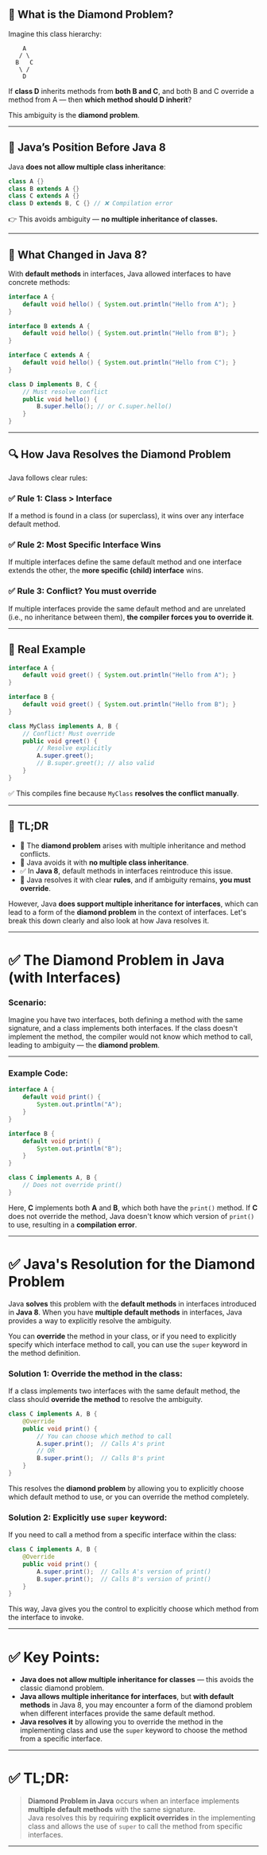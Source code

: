 ## 💎 What is the Diamond Problem?

Imagine this class hierarchy:

```
    A
   / \
  B   C
   \ /
    D
```

If **class D** inherits methods from **both B and C**, and both B and C override a method from A — then **which method should D inherit**?

This ambiguity is the **diamond problem**.

---

## 👀 Java’s Position Before Java 8

Java **does not allow multiple class inheritance**:

```java
class A {}
class B extends A {}
class C extends A {}
class D extends B, C {} // ❌ Compilation error
```

👉 This avoids ambiguity — **no multiple inheritance of classes.**

---

## 🔄 What Changed in Java 8?

With **default methods** in interfaces, Java allowed interfaces to have concrete methods:

```java
interface A {
    default void hello() { System.out.println("Hello from A"); }
}

interface B extends A {
    default void hello() { System.out.println("Hello from B"); }
}

interface C extends A {
    default void hello() { System.out.println("Hello from C"); }
}

class D implements B, C {
    // Must resolve conflict
    public void hello() {
        B.super.hello(); // or C.super.hello()
    }
}
```

---

## 🔍 How Java Resolves the Diamond Problem

Java follows clear rules:

### ✅ Rule 1: **Class > Interface**
If a method is found in a class (or superclass), it wins over any interface default method.

### ✅ Rule 2: **Most Specific Interface Wins**
If multiple interfaces define the same default method and one interface extends the other, the **more specific (child) interface** wins.

### ✅ Rule 3: **Conflict? You must override**
If multiple interfaces provide the same default method and are unrelated (i.e., no inheritance between them), **the compiler forces you to override it**.

---

## 🧪 Real Example

```java
interface A {
    default void greet() { System.out.println("Hello from A"); }
}

interface B {
    default void greet() { System.out.println("Hello from B"); }
}

class MyClass implements A, B {
    // Conflict! Must override
    public void greet() {
        // Resolve explicitly
        A.super.greet();
        // B.super.greet(); // also valid
    }
}
```

✅ This compiles fine because `MyClass` **resolves the conflict manually**.

---

## 🧠 TL;DR

- 🧩 The **diamond problem** arises with multiple inheritance and method conflicts.
- 🚫 Java avoids it with **no multiple class inheritance**.
- ✅ In **Java 8**, default methods in interfaces reintroduce this issue.
- 🤝 Java resolves it with clear **rules**, and if ambiguity remains, **you must override**.

However, Java **does support multiple inheritance for interfaces**, which can lead to a form of the **diamond problem** in the context of interfaces. Let's break this down clearly and also look at how Java resolves it.

---

# ✅ The Diamond Problem in Java (with Interfaces)

### Scenario:
Imagine you have two interfaces, both defining a method with the same signature, and a class implements both interfaces. If the class doesn't implement the method, the compiler would not know which method to call, leading to ambiguity — the **diamond problem**.

---

### Example Code:

```java
interface A {
    default void print() {
        System.out.println("A");
    }
}

interface B {
    default void print() {
        System.out.println("B");
    }
}

class C implements A, B {
    // Does not override print()
}
```

Here, **C** implements both **A** and **B**, which both have the `print()` method. If **C** does not override the method, Java doesn't know which version of `print()` to use, resulting in a **compilation error**.

---

# ✅ Java's Resolution for the Diamond Problem

Java **solves** this problem with the **default methods** in interfaces introduced in **Java 8**. When you have **multiple default methods** in interfaces, Java provides a way to explicitly resolve the ambiguity.

You can **override** the method in your class, or if you need to explicitly specify which interface method to call, you can use the `super` keyword in the method definition.

### Solution 1: **Override the method in the class**:
If a class implements two interfaces with the same default method, the class should **override the method** to resolve the ambiguity.

```java
class C implements A, B {
    @Override
    public void print() {
        // You can choose which method to call
        A.super.print();  // Calls A's print
        // OR
        B.super.print();  // Calls B's print
    }
}
```

This resolves the **diamond problem** by allowing you to explicitly choose which default method to use, or you can override the method completely.

### Solution 2: **Explicitly use `super` keyword**:
If you need to call a method from a specific interface within the class:

```java
class C implements A, B {
    @Override
    public void print() {
        A.super.print();  // Calls A's version of print()
        B.super.print();  // Calls B's version of print()
    }
}
```

This way, Java gives you the control to explicitly choose which method from the interface to invoke.

---

# ✅ Key Points:
- **Java does not allow multiple inheritance for classes** — this avoids the classic diamond problem.
- **Java allows multiple inheritance for interfaces**, but **with default methods** in Java 8, you may encounter a form of the diamond problem when different interfaces provide the same default method.
- **Java resolves it** by allowing you to override the method in the implementing class and use the `super` keyword to choose the method from a specific interface.

---

# ✅ TL;DR:
> **Diamond Problem in Java** occurs when an interface implements **multiple default methods** with the same signature.  
> Java resolves this by requiring **explicit overrides** in the implementing class and allows the use of `super` to call the method from specific interfaces.

---

